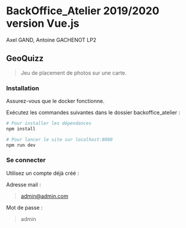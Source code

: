 # BackOffice_Atelier 2019/2020 version Vue.js

Axel GAND, Antoine GACHENOT LP2

## GeoQuizz

> Jeu de placement de photos sur une carte.

### Installation

Assurez-vous que le docker fonctionne.

Exécutez les commandes suivantes dans le dossier backoffice_atelier :

``` bash
# Pour installer les dépendances
npm install

# Pour lancer le site sur localhost:8080
npm run dev
```

### Se connecter

Utilisez un compte déjà créé :

Adresse mail :
> admin@admin.com

Mot de passe :
> admin